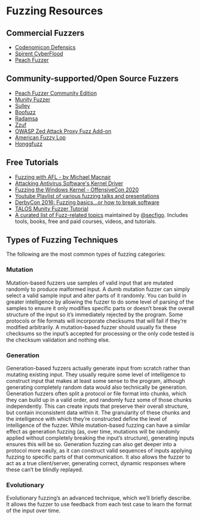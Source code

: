 # Fuzzing Resources

## Commercial Fuzzers
* [Codenomicon Defensics](http://www.codenomicon.com)
* [Spirent CyberFlood](https://www.spirent.com/Products/CyberFlood)
* [Peach Fuzzer](https://www.peach.tech)

## Community-supported/Open Source Fuzzers
* [Peach Fuzzer Community Edition](http://www.peach.tech/resources/peachcommunity/)
* [Munity Fuzzer](https://github.com/Cisco-Talos/mutiny-fuzzer)
* [Sulley](https://github.com/OpenRCE/sulley)
* [Boofuzz](https://github.com/jtpereyda/boofuzz)
* [Radamsa](https://github.com/aoh/radamsa)
* [Zzuf](http://caca.zoy.org/wiki/zzuf)
* [OWASP Zed Attack Proxy Fuzz Add-on](https://github.com/zaproxy/zap-core-help/wiki/HelpAddonsFuzzConcepts)
* [American Fuzzy Lop](http://lcamtuf.coredump.cx/afl/)
* [Honggfuzz](http://honggfuzz.com/)

## Free Tutorials
- [Fuzzing with AFL - by Michael Macnair](https://www.youtube.com/watch?v=6YLz9IGAGLw&t=3752s)
- [Attacking Antivirus Software's Kernel Driver](https://github.com/bee13oy/AV_Kernel_Vulns/tree/master/Zer0Con2017)
- [Fuzzing the Windows Kernel - OffensiveCon 2020](https://github.com/yoava333/presentations/blob/master/Fuzzing%20the%20Windows%20Kernel%20-%20OffensiveCon%202020.pdf)
- [Youtube Playlist of various fuzzing talks and presentations ](https://www.youtube.com/playlist?list=PLtPrYlwXDImiO_hzK7npBi4eKQQBgygLD)
- [DerbyCon 2016: Fuzzing basics...or how to break software](http://www.irongeek.com/i.php?page=videos/derbycon6/411-fuzzing-basicshow-to-break-software-grid-aka-scott-m)
- [TALOS Munity Fuzzer Tutorial](https://www.youtube.com/watch?v=FZyR6MgJCUs)
- [A curated list of Fuzz-related topics](https://github.com/secfigo/Awesome-Fuzzing) maintained by [@secfigo](https://twitter.com/secfigo).  Includes tools, books, free and paid courses, videos, and tutorials.

## Types of Fuzzing Techniques
The following are the most common types of fuzzing categories:

### Mutation
Mutation-based fuzzers use samples of valid input that are mutated randomly to produce malformed input. A dumb mutation fuzzer can simply select a valid sample input and alter parts of it randomly.  You can build in greater intelligence by allowing the fuzzer to do some level of parsing of the samples to ensure it only modifies specific parts or doesn’t break the overall structure of the input so it’s immediately rejected by the program. Some protocols or file formats will incorporate checksums that will fail if they’re modified arbitrarily. A mutation-based fuzzer should usually fix these checksums so the input’s accepted for processing or the only code tested is the checksum validation and nothing else.

### Generation
Generation-based fuzzers actually generate input from scratch rather than mutating existing input. They usually require some level of intelligence to construct input that makes at least some sense to the program, although generating completely random data would also technically be generation. Generation fuzzers often split a protocol or file format into chunks, which they can build up in a valid order, and randomly fuzz some of those chunks independently. This can create inputs that preserve their overall structure, but contain inconsistent data within it. The granularity of these chunks and the intelligence with which they’re constructed define the level of intelligence of the fuzzer. While mutation-based fuzzing can have a similar effect as generation fuzzing (as, over time, mutations will be randomly applied without completely breaking the input’s structure), generating inputs ensures this will be so. Generation fuzzing can also get deeper into a protocol more easily, as it can construct valid sequences of inputs applying fuzzing to specific parts of that communication. It also allows the fuzzer to act as a true client/server, generating correct, dynamic responses where these can’t be blindly replayed.

### Evolutionary
Evolutionary fuzzing’s an advanced technique, which we’ll briefly describe. It allows the fuzzer to use feedback from each test case to learn the format of the input over time. 
